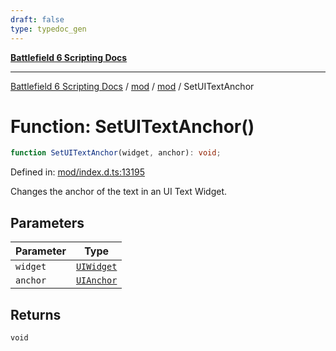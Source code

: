 ```yaml
---
draft: false
type: typedoc_gen
---
```


[**Battlefield 6 Scripting Docs**](../../../_index.md)

***

[Battlefield 6 Scripting Docs](../../../_index.md) / [mod](../../_index.md) / [mod](../_index.md) / SetUITextAnchor

# Function: SetUITextAnchor()

```ts
function SetUITextAnchor(widget, anchor): void;
```

Defined in: [mod/index.d.ts:13195](https://github.com/battlefield-portal-community/portal-docs/blob/6d87e21c5922a3efb03c634dbe98e5fe6e797672/generators/santiago/mod/index.d.ts#L13195)

Changes the anchor of the text in an UI Text Widget.

## Parameters

| Parameter | Type |
| ------ | ------ |
| `widget` | [`UIWidget`](../UIWidget/_index.md) |
| `anchor` | [`UIAnchor`](../UIAnchor/_index.md) |

## Returns

`void`
